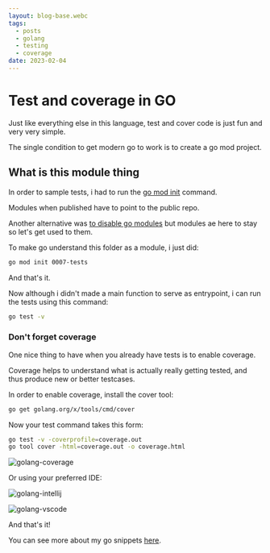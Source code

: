 ```yaml
---
layout: blog-base.webc
tags: 
  - posts
  - golang
  - testing
  - coverage
date: 2023-02-04
---
```

# Test and coverage in GO

Just like everything else in this language, test and cover code is just fun and
very very simple.

The single condition to get modern go to work is to create a go mod project.

## What is this module thing

In order to sample tests, i had to run the
[go mod init](https://go.dev/ref/mod#go-mod-init) command.

Modules when published have to point to the public repo.

Another alternative was
[to disable go modules](https://github.com/google/oss-fuzz/issues/2878) but
modules ae here to stay so let's get used to them.

To make go understand this folder as a module, i just did:

```bash
go mod init 0007-tests
```

And that's it.

Now although i didn't made a main function to serve as entrypoint, i can run the
tests using this command:

```bash
go test -v
```

### Don't forget coverage

One nice thing to have when you already have tests is to enable coverage.

Coverage helps to understand what is actually really getting tested, and thus
produce new or better testcases.

In order to enable coverage, install the cover tool:

```bash
go get golang.org/x/tools/cmd/cover
```

Now your test command takes this form:

```bash
go test -v -coverprofile=coverage.out
go tool cover -html=coverage.out -o coverage.html
```

![golang-coverage](/assets/post-pics/0040-test-and-coverage-with-golang/golang-coverage.png)

Or using your preferred IDE:

![golang-intellij](/assets/post-pics/0040-test-and-coverage-with-golang/golang-intellij.png)

![golang-vscode](/assets/post-pics/0040-test-and-coverage-with-golang/golang-vscode.png)

And that's it!

You can see more about my go snippets
[here](https://github.com/sombriks/my-golang-handbook).

